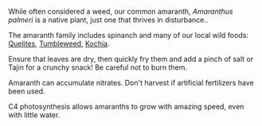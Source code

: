 While often considered a weed, our common amaranth, *Amaranthus palmeri* is a native plant, just one that thrives in disturbance..

The amaranth family includes spinanch and many of our local wild foods: [Quelites](chenopodium), [Tumbleweed](salsola), [Kochia](bassia).

Ensure that leaves are dry, then quickly fry them and add a pinch of salt or Tajin for a crunchy snack! Be careful not to burn them.

Amaranth can accumulate nitrates. Don't harvest if artificial fertilizers have been used.

C4 photosynthesis allows amaranths to grow with amazing speed, even with little water.
